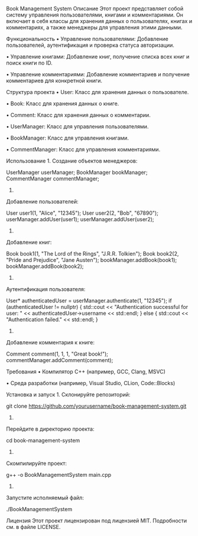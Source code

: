 Book Management System
Описание
Этот проект представляет собой систему управления пользователями, книгами и комментариями. Он включает в себя классы для хранения данных о пользователях, книгах и комментариях, а также менеджеры для управления этими данными.

Функциональность
•  Управление пользователями: Добавление пользователей, аутентификация и проверка статуса авторизации.

•  Управление книгами: Добавление книг, получение списка всех книг и поиск книги по ID.

•  Управление комментариями: Добавление комментариев и получение комментариев для конкретной книги.

Структура проекта
•  User: Класс для хранения данных о пользователе.

•  Book: Класс для хранения данных о книге.

•  Comment: Класс для хранения данных о комментарии.

•  UserManager: Класс для управления пользователями.

•  BookManager: Класс для управления книгами.

•  CommentManager: Класс для управления комментариями.

Использование
1. 
Создание объектов менеджеров:

UserManager userManager;
BookManager bookManager;
CommentManager commentManager;

1. 
Добавление пользователей:

User user1(1, "Alice", "12345");
User user2(2, "Bob", "67890");
userManager.addUser(user1);
userManager.addUser(user2);

1. 
Добавление книг:

Book book1(1, "The Lord of the Rings", "J.R.R. Tolkien");
Book book2(2, "Pride and Prejudice", "Jane Austen");
bookManager.addBook(book1);
bookManager.addBook(book2);

1. 
Аутентификация пользователя:

User* authenticatedUser = userManager.authenticate(1, "12345");
if (authenticatedUser != nullptr) {
std::cout << "Authentication successful for user: " << authenticatedUser->username << std::endl;
} else {
std::cout << "Authentication failed." << std::endl;
}

1. 
Добавление комментария к книге:

Comment comment(1, 1, 1, "Great book!");
commentManager.addComment(comment);

Требования
•  Компилятор C++ (например, GCC, Clang, MSVC)

•  Среда разработки (например, Visual Studio, CLion, Code::Blocks)

Установка и запуск
1. 
Склонируйте репозиторий:

git clone https://github.com/yourusername/book-management-system.git

1. 
Перейдите в директорию проекта:

cd book-management-system

1. 
Скомпилируйте проект:

g++ -o BookManagementSystem main.cpp

1. 
Запустите исполняемый файл:

./BookManagementSystem

Лицензия
Этот проект лицензирован под лицензией MIT. Подробности см. в файле LICENSE.
